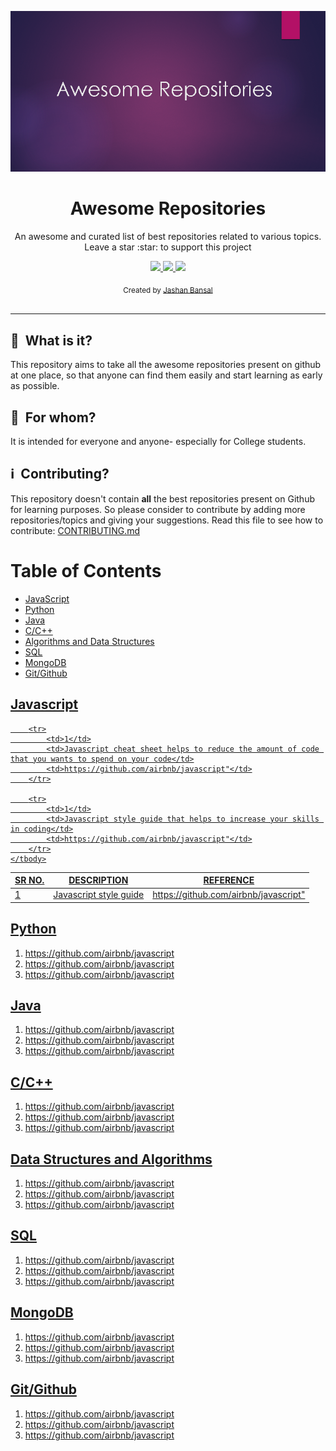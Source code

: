![Awesome Repositories](AwesomeRepositories.png)
<h1 align='center'>Awesome Repositories</h1>

<p align='center'>An awesome and curated list of best repositories related to various topics. Leave a star :star: to support this project</p>

<p align="center">
  <a href="https://github.com/jashanbansal0708/awesome-repositories/issues">
    <img src="https://img.shields.io/github/issues/jashanbansal0708/web-development.svg">
  </a>
  <a href="https://github.com/jashanbansal0708/web-development/network">
    <img src="https://img.shields.io/github/forks/jashanbansal0708/web-development.svg">
  </a>
  <a href="https://github.com/jashanbansal0708/web-development/stargazers">
    <img src="https://img.shields.io/github/stars/jashanbansal0708/web-development.svg">
  </a>
</p>

<div align="center">
  <sub>Created by
  <a href="https://twitter.com/jashanbansal078">Jashan Bansal</a> 
</div>

<br>

*** 

## :notebook_with_decorative_cover: &nbsp;What is it?

This repository aims to take all the awesome repositories present on github at one place, so that anyone can find them  easily and start learning as early as possible.

## :restroom: &nbsp;For whom?

It is intended for everyone and anyone- especially for College students.

## :information_source: &nbsp;Contributing?

This repository doesn't contain **all** the best repositories present on Github for learning purposes. So please consider to contribute by adding more repositories/topics and giving your suggestions. Read this file to see how to contribute: [CONTRIBUTING.md](CONTRIBUTING.md) <br>

# Table of Contents
  <ul>
    <li><a href="#javascript">JavaScript</li>
    <li><a href="#python">Python</li>
    <li><a href="#java">Java</li>
    <li><a href="#C/C++">C/C++</li>
    <li><a href="#algorithms">Algorithms and Data Structures</li>
    <li><a href="#SQL">SQL</li>
    <li><a href="#MongoDB">MongoDB</li>
    <li><a href="#github">Git/Github</li>
  </ul>
  
<h2 id="javascript">Javascript</h2>
<table>
    <thead>
        <th>SR NO.</th>
        <th>DESCRIPTION</th>
        <th>REFERENCE</th>
    </thead>
    <tbody>
        <tr>
            <td>1</td>
            <td>Javascript style guide</td>
            <td>https://github.com/airbnb/javascript"</td>
        </tr>

        <tr>
            <td>1</td>
            <td>Javascript cheat sheet helps to reduce the amount of code that you wants to spend on your code</td>
            <td>https://github.com/airbnb/javascript"</td>
        </tr>

        <tr>
            <td>1</td>
            <td>Javascript style guide that helps to increase your skills in coding</td>
            <td>https://github.com/airbnb/javascript"</td>
        </tr>
    </tbody>
</table>

<h2 id="python">Python</h2>
  <ol>
    <li><a href="https://github.com/airbnb/javascript">https://github.com/airbnb/javascript</li>
    <li><a href="https://github.com/airbnb/javascript">https://github.com/airbnb/javascript</li>
    <li><a href="https://github.com/airbnb/javascript">https://github.com/airbnb/javascript</li>
  </ol>

<h2 id="java">Java</h2>
  <ol>
    <li><a href="https://github.com/airbnb/javascript">https://github.com/airbnb/javascript</li>
    <li><a href="https://github.com/airbnb/javascript">https://github.com/airbnb/javascript</li>
    <li><a href="https://github.com/airbnb/javascript">https://github.com/airbnb/javascript</li>
  </ol>


<h2 id="c/c++">C/C++</h2>
  <ol>
    <li><a href="https://github.com/airbnb/javascript">https://github.com/airbnb/javascript</li>
    <li><a href="https://github.com/airbnb/javascript">https://github.com/airbnb/javascript</li>
    <li><a href="https://github.com/airbnb/javascript">https://github.com/airbnb/javascript</li>
  </ol>


<h2 id="algorithms">Data Structures and Algorithms</h2>
  <ol>
    <li><a href="https://github.com/airbnb/javascript">https://github.com/airbnb/javascript</li>
    <li><a href="https://github.com/airbnb/javascript">https://github.com/airbnb/javascript</li>
    <li><a href="https://github.com/airbnb/javascript">https://github.com/airbnb/javascript</li>
  </ol>

<h2 id="sql">SQL</h2>
  <ol>
    <li><a href="https://github.com/airbnb/javascript">https://github.com/airbnb/javascript</li>
    <li><a href="https://github.com/airbnb/javascript">https://github.com/airbnb/javascript</li>
    <li><a href="https://github.com/airbnb/javascript">https://github.com/airbnb/javascript</li>
  </ol>

<h2 id="mongodb">MongoDB</h2>
  <ol>
    <li><a href="https://github.com/airbnb/javascript">https://github.com/airbnb/javascript</li>
    <li><a href="https://github.com/airbnb/javascript">https://github.com/airbnb/javascript</li>
    <li><a href="https://github.com/airbnb/javascript">https://github.com/airbnb/javascript</li>
  </ol>

<h2 id="github">Git/Github</h2>
  <ol>
    <li><a href="https://github.com/airbnb/javascript">https://github.com/airbnb/javascript</li>
    <li><a href="https://github.com/airbnb/javascript">https://github.com/airbnb/javascript</li>
    <li><a href="https://github.com/airbnb/javascript">https://github.com/airbnb/javascript</li>
  </ol>





